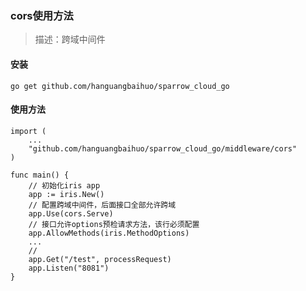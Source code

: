 ### cors使用方法

> 描述：跨域中间件

#### 安装

    go get github.com/hanguangbaihuo/sparrow_cloud_go

#### 使用方法
	
	import (
		...
		"github.com/hanguangbaihuo/sparrow_cloud_go/middleware/cors"
	)
	
	func main() {
	    // 初始化iris app
	    app := iris.New()
	    // 配置跨域中间件，后面接口全部允许跨域
	    app.Use(cors.Serve)
        // 接口允许options预检请求方法，该行必须配置
        app.AllowMethods(iris.MethodOptions)
	    ...
        //
	    app.Get("/test", processRequest)
	    app.Listen("8081")
    }